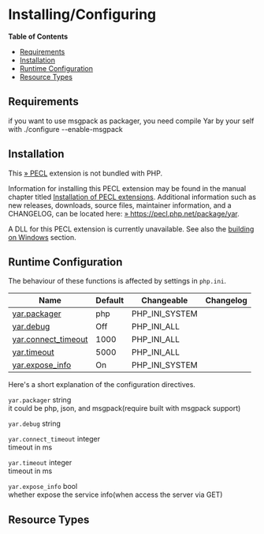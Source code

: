 Installing/Configuring
======================

**Table of Contents**

-   [Requirements](/yar/setup.html#Requirements)
-   [Installation](/yar/setup.html#Installation)
-   [Runtime Configuration](/yar/setup.html#Runtime%20Configuration)
-   [Resource Types](/yar/setup.html#Resource%20Types)

Requirements
------------

if you want to use msgpack as packager, you need compile Yar by your
self with ./configure --enable-msgpack

Installation
------------

This <a href="https://pecl.php.net/" class="link external">» PECL</a>
extension is not bundled with PHP.

Information for installing this PECL extension may be found in the
manual chapter titled
<a href="/install/pecl.html" class="link">Installation of PECL extensions</a>.
Additional information such as new releases, downloads, source files,
maintainer information, and a CHANGELOG, can be located here:
<a href="https://pecl.php.net/package/yar" class="link external">» https://pecl.php.net/package/yar</a>.

A DLL for this PECL extension is currently unavailable. See also the
<a href="/install/windows/legacy/index.html#install.windows.legacy.building" class="link">building on Windows</a>
section.

Runtime Configuration
---------------------

The behaviour of these functions is affected by settings in `php.ini`.

| Name                                                            | Default | Changeable       | Changelog |
|-----------------------------------------------------------------|---------|------------------|-----------|
| <a href="/yar/setup.html#" class="link">yar.packager</a>        | php     | PHP\_INI\_SYSTEM |           |
| <a href="/yar/setup.html#" class="link">yar.debug</a>           | Off     | PHP\_INI\_ALL    |           |
| <a href="/yar/setup.html#" class="link">yar.connect_timeout</a> | 1000    | PHP\_INI\_ALL    |           |
| <a href="/yar/setup.html#" class="link">yar.timeout</a>         | 5000    | PHP\_INI\_ALL    |           |
| <a href="/yar/setup.html#" class="link">yar.expose_info</a>     | On      | PHP\_INI\_SYSTEM |           |

Here's a short explanation of the configuration directives.

`yar.packager` <span class="type">string</span>  
it could be php, json, and msgpack(require built with msgpack support)

`yar.debug` <span class="type">string</span>  

`yar.connect_timeout` <span class="type">integer</span>  
timeout in ms

`yar.timeout` <span class="type">integer</span>  
timeout in ms

`yar.expose_info` <span class="type">bool</span>  
whether expose the service info(when access the server via GET)

Resource Types
--------------
